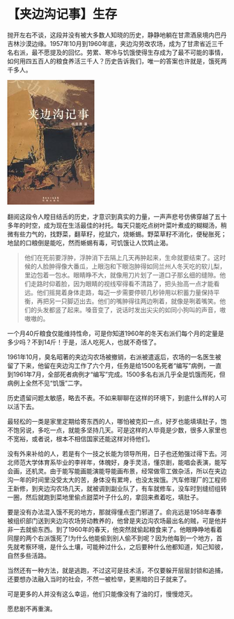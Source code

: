 # 【夹边沟记事】生存

抛开左右不谈，这段并没有被大多数人知晓的历史，静静地躺在甘肃酒泉境内巴丹吉林沙漠边缘。1957年10月到1960年底，夹边沟劳改农场，成为了甘肃省近三千名右派，最不愿提及的回忆。劳累、寒冷与饥饿使得生存成为了最不可能的事情，如何用四五百人的粮食养活三千人？历史告诉我们，唯一的答案也许就是，饿死两千多人。

![](_resources/jiabiangou.jpg)

翻阅这段令人瞠目结舌的历史，才意识到真实的力量，一声声悲号仿佛穿越了五十多年的时空，成为现在生活最佳的衬托。每天只能吃点树叶菜叶煮成的糊糊汤，稍微有些力气的，找野菜，翻草籽，挖鼠穴，烧蜥蜴。野菜草籽不消化，便秘胀死；地鼠的口粮倒是能吃，然而蜥蜴有毒，可饥饿让人饮鸩止渴。

> 他们在死前要浮肿，浮肿消下去隔上几天再肿起来，生命就要结束了。这时候的人脸肿得像大番瓜，上眼泡和下眼泡肿得如同兰州人冬天吃的软儿梨，里边包着一包水。眼睛睁不大，就像用刀片划了一道口子那幺细的缝隙。他们走路时仰着脸，因为眼睛的视线窄得看不清路了，把头抬高一点才能看远。他们摇晃着身体走路，每迈一步需要停顿几秒钟用以积蓄力量保持平衡，再把另一只脚迈出去。他们的嘴肿得往两边咧着，就像是咧着嘴笑。他们的头发都竖了起来。嗓音变了，说话时发出尖尖的如同小狗叫的声音，嗷嗷嗷的。

一个月40斤粮食仅能维持性命，可是你知道1960年的冬天右派们每个月的定量是多少吗？不到14斤！于是，活人吃死人，也就不奇怪了。

1961年10月，臭名昭著的夹边沟农场被撤销，右派被遣返后，农场的一名医生被留了下来，他留在夹边沟工作了六个月，任务是给1500名死者“编写”病例，一直到1961年7月，全部死者病例才“编写”完成。1500多名右派几乎全是饥饿而死，但病例上全然不见“饥饿”二字。

历史遗留问题太敏感，略去不表。不如来聊聊在这样的环境下，到底什么样的人可以活下去。

最轻松的一类是家里定期给寄东西的人，哪怕被克扣一点，好歹也能填填肚子，饱不饱另说，多吃一点，就能多坚持几天。可是这样的人毕竟是少数，很多人家里也不宽裕，或者说，根本不相信国家还能这样对待他们。

没有外来补给的人，若是有个一技之长能为领导所用，日子也还勉强过得下去。河北师范大学体育系毕业的李祥年，体魄好，身手灵活，懂京剧，能唱会表演，能写会画，还机灵。由于能写能画能演能导能画布景，经常做零工做杂活，所以在夹边沟一年的时间里没受太大的苦，身体没有累垮，也没太挨饿。汽车修理厂的工程师王新修，到夹边沟农场几天，就被调到副业队了，有车就修车，没车时到缝纫组转一圈，然后就跑到菜地里偷点甜菜叶子什么的，拿回来煮着吃，填肚子。

要是没有办法混入饿不死的地方，那就得懂点歪门邪道了。俞兆远是1958年春季被组织部门送到夹边沟农场劳动教养的，他曾是夹边沟农场最出名的贼，可是他并非一去就偷东西。到了1960年的春天，他突然就偷起粮食来了。他眼睁睁地看着同屋的两个右派饿死了!为什么他能偷到别人偷不到呢？因为他每到一个地方，首先就考察环境，是什么土壤，可能种过什么，之后要种什么他都知道，知己知彼，自然多些活路。

当然还有一种方法，就是逃跑，不过这可是技术活，不仅要躲开层层封锁和追捕，还要想办法融入当时的社会，不然一被检举，更黑暗的日子就来了。

可是更多的人并没有这么幸运，他们只能像没有了油的灯，慢慢熄灭。

愿悲剧不再重演。
